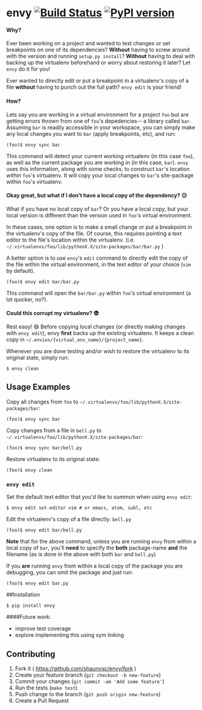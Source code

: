 # envy [![Build Status](https://travis-ci.org/shaunvxc/envy.svg?branch=master)](https://travis-ci.org/shaunvxc/envy) [![PyPI version](https://badge.fury.io/py/envy.svg)](https://badge.fury.io/py/envy)

#### Why?
Ever been working on a project and wanted to test changes or set breakpoints on one of its dependencies? **Without** having to screw around with the version and running `setup.py install`? **Without** having to deal with backing up the virtualenv beforehand or worry about restoring it later? Let `envy` do it for you!

Ever wanted to directly edit or put a breakpoint in a virtualenv's copy of a file **without** having to punch out the full path? `envy edit` is your friend!

#### How?
Lets say you are working in a virtual environment for a project `foo` but are getting errors thrown from one of `foo`'s depedencies-- a library called `bar`.  Assuming `bar` is readily accessible in your workspace, you can simply make any local changes you want to `bar` (apply breakpoints, etc), and run:

   `(foo)$ envy sync bar`
  
This command will detect your current working virtualenv (in this case `foo`), as well as the current package you are working in (in this case, `bar`).  `envy` uses this information, along with some checks, to construct `bar`'s location *within* `foo`'s virtualenv.  It will copy your local changes to `bar`'s site-package within `foo`'s virtualenv.

#### Okay great, but what if I don't have a local copy of the dependency? :confused:
What if you have no local copy of `bar`?  Or you have a local copy, but your local version is different than the version used in `foo`'s virtual environment.  

In these cases, one option is to make a small change or put a breakpoint in the virtualenv's copy of the file.  Of course, this requires pointing a text editor to the file's location within the virtualenv. (i.e. `~/.virtualenvs/foo/lib/pythonX.X/site-packages/bar/bar.py` )

A better option is to use `envy`'s `edit` command to directly edit the copy of the file within the virtual environment, in the text editor of your choice (`vim` by default).

   `(foo)$ envy edit bar/bar.py`

This command will open the `bar/bar.py` within `foo`'s virtual environment (a lot quicker, no?).

#### Could this corrupt my virtualenv? :fearful:

Rest easy! :sweat_smile: Before copying local changes (or directly making changes with `envy edit`), envy **first** backs up the existing virtualenv.  It keeps a clean copy in `~/.envies/{virtual_env_name}/{project_name}`.

Whenever you are done testing and/or wish to restore the virtualenv to its original state, simply run:
    
`$ envy clean`

## Usage Examples
Copy all changes from `foo` to `~/.virtualenvs/foo/lib/pythonX.X/site-packages/bar`:

`(foo)$ envy sync bar `

Copy changes from a file in `bell.py` to `~/.virtualenvs/foo/lib/pythonX.X/site-packages/bar`:

`(foo)$ envy sync bar/bell.py`

Restore virtualenv to its original state:

`(foo)$ envy clean`

### `envy edit`
Set the default text editor that you'd like to summon when using `envy edit`:

`$ envy edit set-editor vim # or emacs, atom, subl, etc`

Edit the virtualenv's copy of a file directly: `bell.py`

`(foo)$ envy edit bar/bell.py`

**Note** that for the above command, unless you are running `envy` from within a local copy of `bar`, you'll **need** to specify the **both** package-name **and** the filename (as is done in the above with both `bar` and `bell.py`) 

If you **are** running `envy` from within a local copy of the package you are debugging, you can omit the package and just run:

`(foo)$ envy edit bar.py`

##Installation

`$ pip install envy`

####Future work:

- improve test coverage
- explore implementing this using sym linking

## Contributing
1. Fork it ( https://github.com/shaunvxc/envy/fork )
1. Create your feature branch (`git checkout -b new-feature`)
1. Commit your changes (`git commit -am 'Add some feature'`)
1. Run the tests (`make test`)
1. Push change to the branch (`git push origin new-feature`)
1. Create a Pull Request



